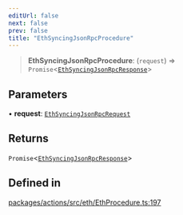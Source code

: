 ```yaml
---
editUrl: false
next: false
prev: false
title: "EthSyncingJsonRpcProcedure"
---
```


> **EthSyncingJsonRpcProcedure**: (`request`) => `Promise`\<[`EthSyncingJsonRpcResponse`](/reference/tevm/actions/type-aliases/ethsyncingjsonrpcresponse/)\>

## Parameters

• **request**: [`EthSyncingJsonRpcRequest`](/reference/tevm/actions/type-aliases/ethsyncingjsonrpcrequest/)

## Returns

`Promise`\<[`EthSyncingJsonRpcResponse`](/reference/tevm/actions/type-aliases/ethsyncingjsonrpcresponse/)\>

## Defined in

[packages/actions/src/eth/EthProcedure.ts:197](https://github.com/evmts/tevm-monorepo/blob/main/packages/actions/src/eth/EthProcedure.ts#L197)
